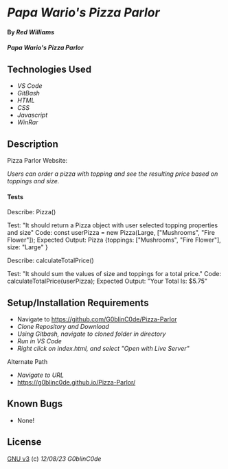 # _Papa Wario's Pizza Parlor_

#### By _**Red Williams**_

#### _Papa Wario's Pizza Parlor_

## Technologies Used

* _VS Code_
* _GitBash_
* _HTML_
* _CSS_
* _Javascript_
* _WinRar_

## Description

Pizza Parlor Website:

_Users can order a pizza with topping and see the resulting price based on toppings and size._

#### Tests

Describe: Pizza()

Test: "It should return a Pizza object with user selected topping properties and size"
Code: 
const userPizza = new Pizza(Large, ["Mushrooms", "Fire Flower"]);
Expected Output: 
Pizza {toppings: ["Mushrooms", "Fire Flower"], size: "Large" }

Describe: calculateTotalPrice()

Test: "It should sum the values of size and toppings for a total price."
Code:
calculateTotalPrice(userPizza);
Expected Output:
"Your Total Is: $5.75"


## Setup/Installation Requirements

* Navigate to https://github.com/G0blinC0de/Pizza-Parlor
* _Clone Repository and Download_
* _Using Gitbash, navigate to cloned folder in directory_
* _Run in VS Code_
* _Right click on index.html, and select "Open with Live Server"_ 

Alternate Path
* _Navigate to URL_
* https://g0blinc0de.github.io/Pizza-Parlor/



## Known Bugs

* None!


## License

[GNU v3](LICENSE) (c) _12/08/23_ _G0blinC0de_